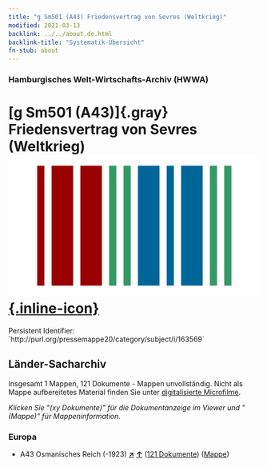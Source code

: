 ```yaml
---
title: "g Sm501 (A43) Friedensvertrag von Sevres (Weltkrieg)"
modified: 2021-03-13
backlink: ../../about.de.html
backlink-title: "Systematik-Übersicht"
fn-stub: about
---
```


### Hamburgisches Welt-Wirtschafts-Archiv (HWWA)

# [g Sm501 (A43)]{.gray}&#8201; Friedensvertrag von Sevres (Weltkrieg) &#160; [![Wikidata](/images/Wikidata-logo.svg "Wikidata"){.inline-icon}](http://www.wikidata.org/entity/Q104699694)

<div class="hint">Persistent Identifier: `http://purl.org/pressemappe20/category/subject/i/163569`</div>







## Länder-Sacharchiv




Insgesamt 1 Mappen, 121 Dokumente - Mappen unvollständig.
Nicht als Mappe aufbereitetes Material finden Sie unter [digitalisierte Microfilme](/film/h1_sh.de.html).

_Klicken Sie "(xy Dokumente)" für die Dokumentanzeige im Viewer und "(Mappe)" für Mappeninformation._




### Europa

- A43 Osmanisches Reich (-1923) [**&nearr;**](../../../geo/i/141034/about.de.html "Osmanisches Reich (-1923) (alle Mappen)") [**&uarr;**](../../../geo/about.de.html#A43 "Ländersystematik") (<a href="https://pm20.zbw.eu/iiifview/folder/sh/141034,163569" title="über: Osmanisches Reich (-1923) : Friedensvertrag von Sevres (Weltkrieg)" target="_blank">121 Dokumente</a>) ([Mappe](../../../../folder/sh/1410xx/141034/1635xx/163569/about.de.html))








